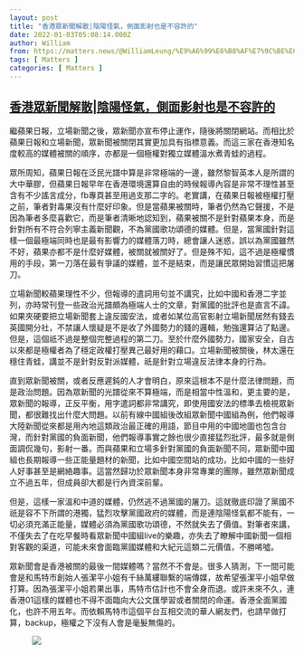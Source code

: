 ```yaml
---
layout: post
title: "香港眾新聞解散|陰陽怪氣，側面影射也是不容許的"
date: 2022-01-03T05:08:14.000Z
author: William
from: https://matters.news/@WilliamLeung/%E9%A6%99%E6%B8%AF%E7%9C%BE%E6%96%B0%E8%81%9E%E8%A7%A3%E6%95%A3-%E9%99%B0%E9%99%BD%E6%80%AA%E6%B0%A3-%E5%81%B4%E9%9D%A2%E5%BD%B1%E5%B0%84%E4%B9%9F%E6%98%AF%E4%B8%8D%E5%AE%B9%E8%A8%B1%E7%9A%84-bafyreidfjmpd6o4i632wayi37hfyxhih45sbpybxukmlraimtsmtdvvaai
tags: [ Matters ]
categories: [ Matters ]
---
```

<!--1641186494000-->
[香港眾新聞解散|陰陽怪氣，側面影射也是不容許的](https://matters.news/@WilliamLeung/%E9%A6%99%E6%B8%AF%E7%9C%BE%E6%96%B0%E8%81%9E%E8%A7%A3%E6%95%A3-%E9%99%B0%E9%99%BD%E6%80%AA%E6%B0%A3-%E5%81%B4%E9%9D%A2%E5%BD%B1%E5%B0%84%E4%B9%9F%E6%98%AF%E4%B8%8D%E5%AE%B9%E8%A8%B1%E7%9A%84-bafyreidfjmpd6o4i632wayi37hfyxhih45sbpybxukmlraimtsmtdvvaai)
------

<div>
<p>繼蘋果日報，立場新聞之後，眾新聞亦宣布停止運作，隨後將關閉網站。而相比於蘋果日報和立場新聞，眾新聞被關閉其實更加具有指標意義。而這三家在香港知名度較高的媒體被關的順序，亦都是一個極權對獨立媒體溫水煮青蛙的過程。</p><p>眾所周知，蘋果日報在泛民光譜中算是非常極端的一邊，雖然黎智英本人是所謂的大中華膠，但蘋果日報早年在香港環境還算自由的時候報導內容是非常不理性甚至含有不少謠言成分，fb專頁甚至用過支那二字的。老實講，在蘋果日報被極權打壓之前，筆者對毒果沒有什麼好印象。但是當蘋果被關時，筆者仍然為它聲援，不是因為筆者多麼喜歡它，而是筆者清晰地認知到，蘋果被關不是針對蘋果本身，而是針對所有不符合列寧主義新聞觀，不為黨國歌功頌德的媒體。但是，當黨國針對這樣一個最極端同時也是最有影響力的媒體落刀時，總會讓人迷惑，誤以為黨國雖然不好，蘋果亦都不是什麼好媒體，被關就被關好了。但是殊不知，這不過是極權慣用的手段，第一刀落在最有爭議的媒體，並不是結束，而是讓民眾開始習慣這把屠刀。</p><p>立場新聞較蘋果理性不少，但報導的遣詞用句並不講究，比如中國和香港二字並列，亦時常刊登一些政治光譜頗為極端人士的文章，對黨國的批評也是直言不諱。如果夾硬要把立場新聞套上違反國安法，或者如某位高官影射立場新聞居然有錢去英國開分社，不禁讓人懷疑是不是收了外國勢力的錢的邏輯，勉強還算沾了點邊。但是，這個祇不過是整個完整過程的第二刀。至於什麼外國勢力，國家安全，自古以來都是極權者為了穩定政權打壓異己最好用的藉口。立場新聞被關後，林太還在穩住青蛙，講並不是針對反對派媒體，祇是針對立場違反法律本身的行為。</p><p>直到眾新聞被關，或者反應遲鈍的人才會明白，原來這根本不是什麼法律問題，而是政治問題。因為眾新聞的光譜從來不算極端，而是相當中性溫和，更主要的是，眾新聞的報導，正反平衡，用字遣詞都非常講究，即使用國安法的標準去檢視眾新聞，都很難找出什麼大問題。以前有線中國組後改組眾新聞中國組為例，他們報導大陸新聞從來都是用內地這類政治最正確的用語，節目中用的中國地圖也包含台灣，而針對黨國的負面新聞，他們報導事實之餘也很少直接猛烈批評，最多就是側面調侃幾句，影射一番。而與蘋果和立場多針對黨國的負面新聞不同，眾新聞中國組也長期報導一些正能量題材的新聞，比如中國空間站的成功，比如中國的一些好人好事甚至是網絡趣事。這當然歸功於眾新聞本身非常專業的團隊，雖然眾新聞成立不過五年，但成員卻大都是行內資深前輩。</p><p>但是，這樣一家溫和中道的媒體，仍然逃不過黨國的屠刀。這就徹底印證了黨國不祇是容不下所謂的港獨，猛烈攻擊黨國政府的媒體，而是連陰陽怪氣都不能有，一切必須充滿正能量，媒體必須為黨國歌功頌德，不然就失去了價值。對筆者來講，不僅失去了在吃早餐時看眾新聞中國組live的樂趣，亦失去了瞭解中國新聞一個相對客觀的渠道，可能未來會面臨黨國媒體和大紀元這類二元價值，不勝唏噓。</p><p>眾新聞會是香港被關的最後一間媒體嗎？當然不不會是。很多人猜測，下一間可能會是和馬特市創始人張潔平小姐有千絲萬縷聯繫的端傳媒，故希望張潔平小姐早做打算。因為張潔平小姐若果出事，馬特市估計也不會全身而退。或許未來不久，連香港01這樣的媒體也不得不面臨向大公文匯學習或者關閉的命運。香港全面黨國化，也許不用五年。而依賴馬特市這個平台互相交流的華人網友們，也請早做打算，backup，極權之下沒有人會是毫髮無傷的。</p><figure class="image"><img src="https://assets.matters.news/embed/48073d00-5b75-47cd-ab91-cde746fb8d51.jpeg" data-asset-id="48073d00-5b75-47cd-ab91-cde746fb8d51" referrerpolicy="no-referrer"><figcaption><span></span></figcaption></figure><p><br></p>
</div>
